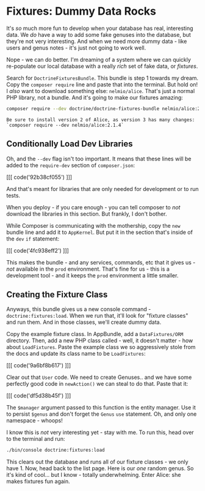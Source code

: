 # Fixtures: Dummy Data Rocks

It's *so* much more fun to develop when your database has real, interesting data.
We *do* have a way to add some fake genuses into the database, but they're not very
interesting. And when we need more dummy data - like users and genus notes -
it's just not going to work well.

Nope - we can do better. I'm dreaming of a system where we can quickly re-populate
our local database with a really *rich* set of fake data, or *fixtures*.

Search for `DoctrineFixturesBundle`. This bundle is step 1 towards my dream. Copy
the `composer require` line and paste that into the terminal. But hold on! I *also*
want to download something else: `nelmio/alice`. That's just a normal PHP library,
not a bundle. And it's going to make our fixtures amazing:

```bash
composer require --dev doctrine/doctrine-fixtures-bundle nelmio/alice:2.1.4
```

```tip
Be sure to install version 2 of Alice, as version 3 has many changes:
`composer require --dev nelmio/alice:2.1.4`
```

## Conditionally Load Dev Libraries

Oh, and the `--dev` flag isn't too important. It means that these lines will be added
to the `require-dev` section of `composer.json`:

[[[ code('92b38cf055') ]]]

And that's meant for libraries that are only needed for development or to run tests.

When you deploy - if you care enough - you can tell composer to *not* download the libraries
in this section. But frankly, I don't bother.

While Composer is communicating with the mothership, copy the `new` bundle line and
add it to `AppKernel`. But put it in the section that's inside of the `dev` `if`
statement:

[[[ code('4fc938eff2') ]]]

This makes the bundle - and any services, commands, etc that it gives us - *not* available
in the `prod` environment. That's fine for us - this is a development tool - and it keeps
the `prod` environment a little smaller.

## Creating the Fixture Class

Anyways, this bundle gives us a new console command - `doctrine:fixtures:load`. When
we run that, it'll look for "fixture classes" and run them. And in those classes,
we'll create dummy data.

Copy the example fixture class. In AppBundle, add a `DataFixtures/ORM` directory.
Then, add a new PHP class called - well, it doesn't matter - how about `LoadFixtures`.
Paste the example class we so aggressively stole from the docs and update its class
name to be `LoadFixtures`:

[[[ code('9a6bf8b617') ]]]

Clear out that `User` code. We need to create Genuses.. and we have some perfectly
good code in `newAction()` we can steal to do that. Paste that it:

[[[ code('df5d38b45f') ]]]

The `$manager` argument passed to this function is the entity manager. Use it
to persist `$genus` and don't forget the `Genus` `use` statement. Oh, and only
one namespace - whoops!

I know this is *not* very interesting yet - stay with me. To run this, head over
to the terminal and run:

```bash
./bin/console doctrine:fixtures:load
```

This clears out the database and runs all of our fixture classes - we only have 1.
Now, head back to the list page. Here is our *one* random genus. So it's kind of
cool... but I know - totally underwhelming. Enter Alice: she makes fixtures fun
again.
